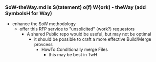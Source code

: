 ### SoW-theWay.md is S(tatement) o(f) W{ork) - theWay (add SymbolsH for Way)
* enhance the SoW methodology
  * offer this RFP service to "unsolicited" (work?) requestors
    * A shared Public repo would be useful, but may not be optimal
      * it should be possible to craft a more effective Build/Merge provcess
        * HowTo:Conditionally merge Files
          * this may be best in TwH
